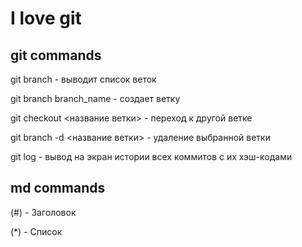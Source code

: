 # I love git

## git commands
git branch - выводит список веток

git branch branch_name - создает ветку

git checkout <название ветки> - переход к другой ветке  

git branch -d <название ветки> - удаление выбранной ветки

git log - вывод на экран истории всех коммитов с их хэш-кодами




## md commands


  (#) - Заголовок

  (*) - Cписок

  
